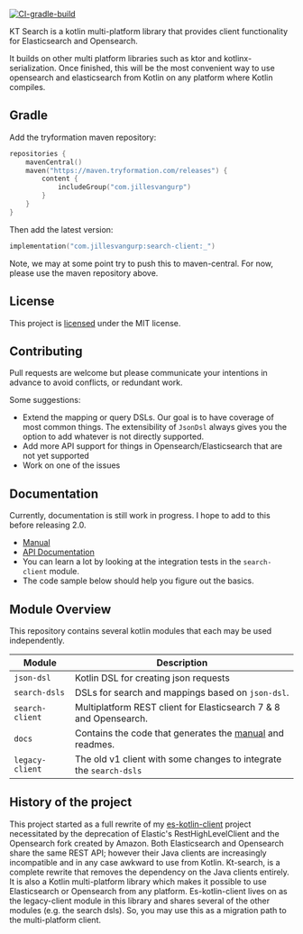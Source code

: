 [![CI-gradle-build](https://github.com/jillesvangurp/kt-search/actions/workflows/gradle.yml/badge.svg)](https://github.com/jillesvangurp/kt-search/actions/workflows/gradle.yml)

KT Search is a kotlin multi-platform library that provides client functionality for Elasticsearch and Opensearch.

It builds on other multi platform libraries such as ktor and kotlinx-serialization. Once finished, this will be the most convenient way to use opensearch and elasticsearch from Kotlin on any platform where Kotlin compiles.

## Gradle

Add the tryformation maven repository:

```kotlin
repositories {
    mavenCentral()
    maven("https://maven.tryformation.com/releases") {
        content {
            includeGroup("com.jillesvangurp")
        }
    }
}
```

Then add the latest version:

```kotlin
implementation("com.jillesvangurp:search-client:_")
```

Note, we may at some point try to push this to maven-central. For now, please use the maven repository above.

## License

This project is [licensed](LICENSE) under the MIT license.

## Contributing

Pull requests are welcome but please communicate your intentions in advance to avoid conflicts, or redundant work.

Some suggestions:

- Extend the mapping or query DSLs. Our goal is to have coverage of most common things. The extensibility of `JsonDsl` always gives you the option to add whatever is not directly supported.
- Add more API support for things in Opensearch/Elasticsearch that are not yet supported
- Work on one of the issues

## Documentation

Currently, documentation is still work in progress. I hope to add to this before releasing 2.0.

- [Manual](https://jillesvangurp.github.io/kt-search/manual)
- [API Documentation](https://jillesvangurp.github.io/kt-search/api/)
- You can learn a lot by looking at the integration tests in the `search-client` module.
- The code sample below should help you figure out the basics.

## Module Overview

This repository contains several kotlin modules that each may be used independently.

| Module          | Description                                                                                                   |
|-----------------|---------------------------------------------------------------------------------------------------------------|
| `json-dsl`      | Kotlin DSL for creating json requests                                                                         |
| `search-dsls`   | DSLs for search and mappings based on `json-dsl`.                                                             |
| `search-client` | Multiplatform REST client for Elasticsearch 7 & 8 and Opensearch.                                             |
| `docs`          | Contains the code that generates the [manual](https://jillesvangurp.github.io/kt-search/manual/) and readmes. |
| `legacy-client` | The old v1 client with some changes to integrate the `search-dsls`                                            |

## History of the project

This project started as a full rewrite of my [es-kotlin-client](https://github.com/jillesvangurp/es-kotlin-client) project necessitated by the deprecation of Elastic's RestHighLevelClient and the Opensearch fork created by Amazon. Both Elasticsearch and Opensearch share the same REST API; however their Java clients are increasingly incompatible and in any case awkward to use from Kotlin. Kt-search, is a complete rewrite that removes the dependency on the Java clients entirely. It is also a Kotlin multi-platform library which makes it possible to use Elasticsearch or Opensearch from any platform. Es-kotlin-client lives on as the legacy-client module in this library and shares several of the other modules (e.g. the search dsls). So, you may use this as a migration path to the multi-platform client.





